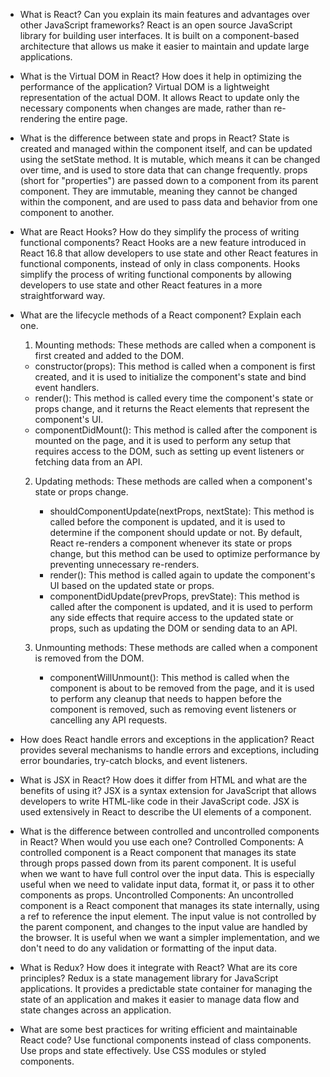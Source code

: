 - What is React? Can you explain its main features and advantages over other JavaScript frameworks?
  React is an open source JavaScript library for building user interfaces.
  It is built on a component-based architecture that allows us make it easier to maintain and update large applications.

- What is the Virtual DOM in React? How does it help in optimizing the performance of the application?
  Virtual DOM is a lightweight representation of the actual DOM. 
  It allows React to update only the necessary components when changes are made, rather than re-rendering the entire page. 

- What is the difference between state and props in React?
  State is created and managed within the component itself, and can be updated using the setState method. It is mutable, which means it can be changed over time, and is used to store data that can change frequently.
  props (short for "properties") are passed down to a component from its parent component. They are immutable, meaning they cannot be changed within the component, and are used to pass data and behavior from one component to another.

- What are React Hooks? How do they simplify the process of writing functional components?
  React Hooks are a new feature introduced in React 16.8 that allow developers to use state and other React features in functional components, instead of only in class components. 
  Hooks simplify the process of writing functional components by allowing developers to use state and other React features in a more straightforward way. 

- What are the lifecycle methods of a React component? Explain each one.
  1. Mounting methods: These methods are called when a component is first created and added to the DOM.
    - constructor(props): This method is called when a component is first created, and it is used to initialize the component's state and bind event handlers.
    - render(): This method is called every time the component's state or props change, and it returns the React elements that represent the component's UI.
    - componentDidMount(): This method is called after the component is mounted on the page, and it is used to perform any setup that requires access to the DOM, such as setting up event listeners or fetching data from an API.

  2. Updating methods: These methods are called when a component's state or props change.
      - shouldComponentUpdate(nextProps, nextState): This method is called before the component is updated, and it is used to determine if the component should update or not. By default, React re-renders a component whenever its state or props change, but this method can be used to optimize performance by preventing unnecessary re-renders.
      - render(): This method is called again to update the component's UI based on the updated state or props.
      - componentDidUpdate(prevProps, prevState): This method is called after the component is updated, and it is used to perform any side effects that require access to the updated state or props, such as updating the DOM or sending data to an API.

  3. Unmounting methods: These methods are called when a component is removed from the DOM.
      - componentWillUnmount(): This method is called when the component is about to be removed from the page, and it is used to perform any cleanup that needs to happen before the component is removed, such as removing event listeners or cancelling any API requests.

- How does React handle errors and exceptions in the application?
  React provides several mechanisms to handle errors and exceptions, including error boundaries, try-catch blocks, and event listeners.

- What is JSX in React? How does it differ from HTML and what are the benefits of using it?
  JSX is a syntax extension for JavaScript that allows developers to write HTML-like code in their JavaScript code. JSX is used extensively in React to describe the UI elements of a component. 

- What is the difference between controlled and uncontrolled components in React? When would you use each one?
  Controlled Components:
    A controlled component is a React component that manages its state through props passed down from its parent component. It is useful when we want to have full control over the input data. This is especially useful when we need to validate input data, format it, or pass it to other components as props.
  Uncontrolled Components:
  An uncontrolled component is a React component that manages its state internally, using a ref to reference the input element. The input value is not controlled by the parent component, and changes to the input value are handled by the browser. It is  useful when we want a simpler implementation, and we don't need to do any validation or formatting of the input data. 

- What is Redux? How does it integrate with React? What are its core principles?
  Redux is a state management library for JavaScript applications. It provides a predictable state container for managing the state of an application and makes it easier to manage data flow and state changes across an application.

- What are some best practices for writing efficient and maintainable React code?
  Use functional components instead of class components.
  Use props and state effectively.
  Use CSS modules or styled components.

